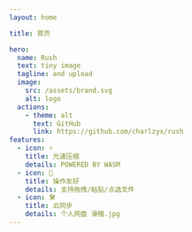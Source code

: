 ```yaml
---
layout: home

title: 首页

hero:
  name: Rush
  text: tiny image
  tagline: and upload
  image:
    src: /assets/brand.svg
    alt: logo
  actions:
    - theme: alt
      text: GitHub
      link: https://github.com/charlzyx/rush
features:
  - icon: ⚡️
    title: 光速压缩
    details: POWERED BY WASM
  - icon: 🖖
    title: 操作友好
    details: 支持拖拽/粘贴/点选文件
  - icon: 🛠️
    title: 云同步
    details: 个人网盘 滑稽.jpg
---
```


<!-- ![screenshot1](https://charlzyx-1256238431.cos.ap-beijing.myqcloud.com/image.png) -->
